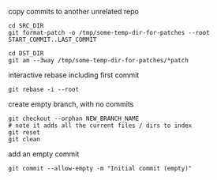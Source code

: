 
copy commits to another unrelated repo

```
cd SRC_DIR
git format-patch -o /tmp/some-temp-dir-for-patches --root START_COMMIT..LAST_COMMIT

cd DST_DIR
git am --3way /tmp/some-temp-dir-for-patches/*patch 
```

interactive rebase including first commit
```
git rebase -i --root
```

create empty branch, with no commits
```
git checkout --orphan NEW_BRANCH_NAME
# note it adds all the current files / dirs to index
git reset
git clean
```

add an empty commit
```
git commit --allow-empty -m "Initial commit (empty)"
```
